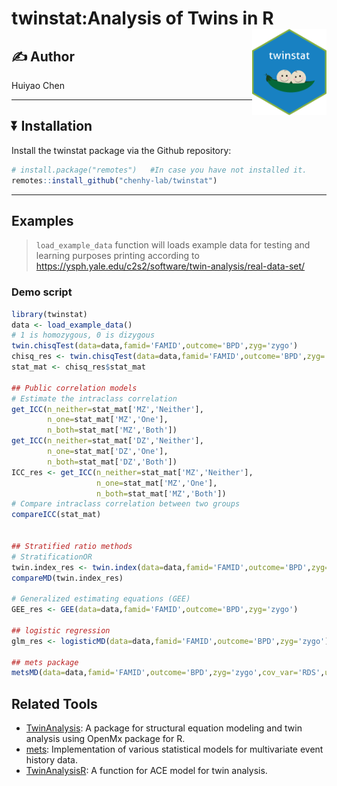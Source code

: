 # twinstat:Analysis of Twins in R <img src="inst/figures/imgfile.png" align="right" height="138"/>

## :writing_hand: Author

Huiyao Chen

------------------------------------------------------------------------

## :arrow_double_down: Installation

Install the twinstat package via the Github repository:

``` r
# install.package("remotes")   #In case you have not installed it.
remotes::install_github("chenhy-lab/twinstat")
```

------------------------------------------------------------------------

## Examples

> `load_example_data` function will loads example data for testing and learning purposes
> printing according to <https://ysph.yale.edu/c2s2/software/twin-analysis/real-data-set/>

### Demo script

``` r
library(twinstat)
data <- load_example_data()
# 1 is homozygous, 0 is dizygous
twin.chisqTest(data=data,famid='FAMID',outcome='BPD',zyg='zygo')
chisq_res <- twin.chisqTest(data=data,famid='FAMID',outcome='BPD',zyg='zygo')
stat_mat <- chisq_res$stat_mat

## Public correlation models
# Estimate the intraclass correlation
get_ICC(n_neither=stat_mat['MZ','Neither'],
        n_one=stat_mat['MZ','One'],
        n_both=stat_mat['MZ','Both'])
get_ICC(n_neither=stat_mat['DZ','Neither'],
        n_one=stat_mat['DZ','One'],
        n_both=stat_mat['DZ','Both'])
ICC_res <- get_ICC(n_neither=stat_mat['MZ','Neither'],
                   n_one=stat_mat['MZ','One'],
                   n_both=stat_mat['MZ','Both'])
# Compare intraclass correlation between two groups
compareICC(stat_mat)


## Stratified ratio methods
# StratificationOR
twin.index_res <- twin.index(data=data,famid='FAMID',outcome='BPD',zyg='zygo')
compareMD(twin.index_res)

# Generalized estimating equations (GEE)
GEE_res <- GEE(data=data,famid='FAMID',outcome='BPD',zyg='zygo')

## logistic regression
glm_res <- logisticMD(data=data,famid='FAMID',outcome='BPD',zyg='zygo')

## mets package
metsMD(data=data,famid='FAMID',outcome='BPD',zyg='zygo',cov_var='RDS',use_model='bp')
```


## Related Tools

- [TwinAnalysis](https://github.com/IvanVoronin/TwinAnalysis/): A package for 
  structural equation modeling and twin analysis using OpenMx package for R.
- [mets](https://github.com/kkholst/mets): Implementation of 
	various statistical models for multivariate event history data.
- [TwinAnalysisR](https://github.com/SherryDong/TwinAnalysisR): 
  A function for ACE model for twin analysis.

